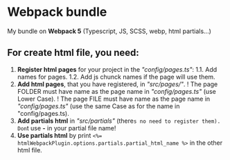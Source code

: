 # Webpack bundle

My bundle on **Webpack 5** (Typescript, JS, SCSS, webp, html partials...)

## For create html file, you need:

1. **Register html pages** for your project in the _"config/pages.ts"_:
   1.1. Add names for pages.
   1.2. Add js chunck names if the page will use them.
2. **Add html pages**, that you have registered, in _"src/pages/"_.
   ! The page FOLDER must have name as the page name in _"config/pages.ts"_ (use Lower Case).
   ! The page FILE must have name as the page name in _"config/pages.ts"_ (use the same Case as for the name in "config/pages.ts).
3. **Add partials html** in _"src/partials"_ (there`s no need to register them).
Don`t use **-** in your partial file name!
4. **Use partials html** by print `<%= htmlWebpackPlugin.options.partials.partial_html_name %>` in the other html file.

